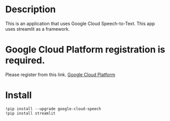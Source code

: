 # Description
This is an application that uses Google Cloud Speech-to-Text.
This app uses streamlit as a framework.

# Google Cloud Platform registration is required.
Please register from this link.
[Google Cloud Platform](https://console.cloud.google.com/)

# Install
```
!pip install --upgrade google-cloud-speech
!pip install streamlit

```
